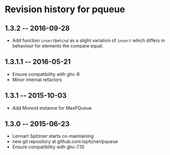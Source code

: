 # Revision history for pqueue

## 1.3.2    -- 2016-09-28

  * Add function `insertBehind` as a slight variation of `insert` which differs
    in behaviour for elements the compare equal.

## 1.3.1.1  -- 2016-05-21

  * Ensure compatibility with ghc-8
  * Minor internal refactors

## 1.3.1    -- 2015-10-03

  * Add Monoid instance for MaxPQueue

## 1.3.0    -- 2015-06-23

  * Lennart Spitzner starts co-maintaining
  * new git repository at github.com:lspitzner/pqueue
  * Ensure compatibility with ghc-7.10
